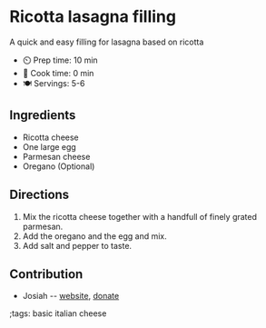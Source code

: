 # Ricotta lasagna filling

A quick and easy filling for lasagna based on ricotta 

- ⏲️ Prep time: 10 min
- 🍳 Cook time: 0 min
- 🍽️ Servings: 5-6

## Ingredients

- Ricotta cheese 
- One large egg
- Parmesan cheese
- Oregano (Optional)

## Directions

1. Mix the ricotta cheese together with a handfull of finely grated parmesan.
2. Add the oregano and the egg and mix.
3. Add salt and pepper to taste.

## Contribution

- Josiah -- [website](https://himiko.cloud), [donate](https://himiko.cloud/donate/)

;tags: basic italian cheese
